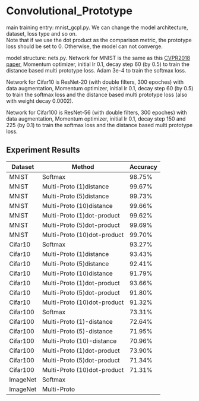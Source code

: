 # Convolutional_Prototype

main training entry: mnist_gcpl.py. We can change the model architecture, dataset, loss type and so on.   
Note that if we use the dot product as the comparison metric, the prototype loss should be set to 0. Otherwise, the model can not converge.

model structure: nets.py. Network for MNIST is the same as this [CVPR2018 paper](https://github.com/YangHM/Convolutional-Prototype-Learning), Momentum optimizer, initial lr 0.1, decay step 60 (by 0.5) to train the distance based multi prototype loss. Adam 3e-4 to train the softmax loss. 

Network for Cifar10 is ResNet-20 (with double filters, 300 epoches) with data augmentation, Momentum optimizer, initial lr 0.1, decay step 60 (by 0.5) to train the softmax loss and the distance based multi prototype loss (also with weight decay 0.0002).

Network for Cifar100 is ResNet-56 (with double filters, 300 epoches) with data augmentation, Momentum optimizer, initial lr 0.1, decay step 150 and 225 (by 0.1) to train the softmax loss and the distance based multi prototype loss. 

## Experiment Results

| Dataset                              | Method  | Accuracy |
| -------------------------------------- | ------------- | -------- | 
| MNIST     | Softmax      |  98.75% | 
|MNIST| Multi-Proto (1)distance    |  99.67% |
|MNIST| Multi-Proto (5)distance    |  99.73% |
|MNIST| Multi-Proto (10)distance    |  99.66% |
|MNIST| Multi-Proto (1)dot-product    |  99.62% |
|MNIST| Multi-Proto (5)dot-product    |  99.69% |
|MNIST| Multi-Proto (10)dot-product     |99.70%   |
| Cifar10    | Softmax      | 93.27%  |
|Cifar10| Multi-Proto (1)distance   | 93.43%  |
|Cifar10| Multi-Proto (5)distance   | 92.41%  |
|Cifar10| Multi-Proto (10)distance   |  91.79% |
|Cifar10| Multi-Proto (1)dot-product  | 93.66% |
|Cifar10| Multi-Proto (5)dot-product    |  91.80%|
|Cifar10| Multi-Proto (10)dot-product   |91.32% |
| Cifar100     | Softmax       |   73.31%| 
|Cifar100| Multi-Proto (1)-distance    | 72.64%  |
|Cifar100| Multi-Proto (5)-distance    | 71.95% |
|Cifar100| Multi-Proto (10)-distance    | 70.96%  |
|Cifar100| Multi-Proto (1)dot-product  | 73.90%|
|Cifar100| Multi-Proto (5)dot-product    | 71.34% |
|Cifar100| Multi-Proto (10)dot-product   |71.31% |
|ImageNet   | Softmax       |    | 
|ImageNet | Multi-Proto    |   |

